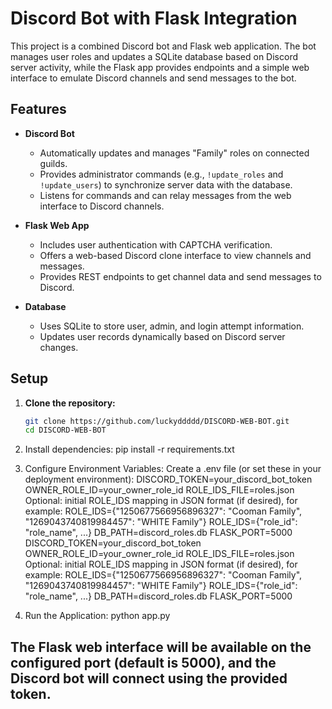 # Discord Bot with Flask Integration

This project is a combined Discord bot and Flask web application. The bot manages user roles and updates a SQLite database based on Discord server activity, while the Flask app provides endpoints and a simple web interface to emulate Discord channels and send messages to the bot.

## Features

- **Discord Bot**
  - Automatically updates and manages "Family" roles on connected guilds.
  - Provides administrator commands (e.g., `!update_roles` and `!update_users`) to synchronize server data with the database.
  - Listens for commands and can relay messages from the web interface to Discord channels.

- **Flask Web App**
  - Includes user authentication with CAPTCHA verification.
  - Offers a web-based Discord clone interface to view channels and messages.
  - Provides REST endpoints to get channel data and send messages to Discord.

- **Database**
  - Uses SQLite to store user, admin, and login attempt information.
  - Updates user records dynamically based on Discord server changes.

## Setup

1. **Clone the repository:**
   ```bash
   git clone https://github.com/luckyddddd/DISCORD-WEB-BOT.git
   cd DISCORD-WEB-BOT
2. Install dependencies:
pip install -r requirements.txt

3. Configure Environment Variables:
Create a .env file (or set these in your deployment environment):
DISCORD_TOKEN=your_discord_bot_token
OWNER_ROLE_ID=your_owner_role_id
ROLE_IDS_FILE=roles.json
Optional: initial ROLE_IDS mapping in JSON format (if desired), for example:
ROLE_IDS={"1250677566956896327": "Cooman Family", "1269043740819984457": "WHITE Family"}
ROLE_IDS={"role_id": "role_name", ...}
DB_PATH=discord_roles.db
FLASK_PORT=5000
DISCORD_TOKEN=your_discord_bot_token
OWNER_ROLE_ID=your_owner_role_id
ROLE_IDS_FILE=roles.json
Optional: initial ROLE_IDS mapping in JSON format (if desired), for example:
ROLE_IDS={"1250677566956896327": "Cooman Family", "1269043740819984457": "WHITE Family"}
ROLE_IDS={"role_id": "role_name", ...}
DB_PATH=discord_roles.db
FLASK_PORT=5000

4. Run the Application:
python app.py

## The Flask web interface will be available on the configured port (default is 5000), and the Discord bot will connect using the provided token.
